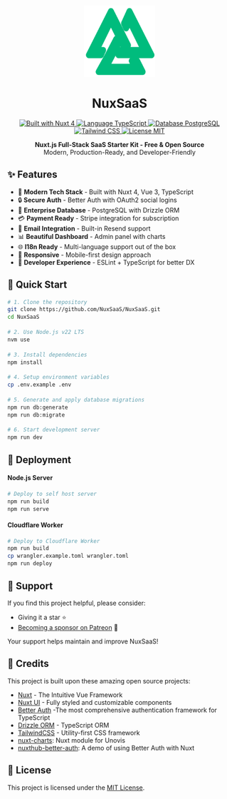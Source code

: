 <p align="center">
  <img src="public/logo.svg" alt="NuxSaaS Logo" width="160" height="160"/>
</p>

<h1 align="center">NuxSaaS</h1>

<p align="center">
  <a href="https://nuxt.com/" target="_blank">
    <img alt="Built with Nuxt 4" src="https://img.shields.io/badge/Built%20with-Nuxt%204-00DC82?style=flat-square&logo=nuxt.js" />
  </a>
  <a href="https://www.typescriptlang.org/" target="_blank">
    <img alt="Language TypeScript" src="https://img.shields.io/badge/Language-TypeScript-blue?style=flat-square&logo=typescript" />
  </a>
  <a href="https://www.postgresql.org/" target="_blank">
    <img alt="Database PostgreSQL" src="https://img.shields.io/badge/Database-PostgreSQL-blue?style=flat-square&logo=postgresql" />
  </a>
  <a href="https://tailwindcss.com/" target="_blank">
    <img alt="Tailwind CSS" src="https://img.shields.io/badge/Styling-Tailwind%20CSS-38B2AC?style=flat-square&logo=tailwind-css" />
  </a>
  <a href="https://github.com/NuxSaaS/NuxSaaS/blob/main/LICENSE" target="_blank">
    <img alt="License MIT" src="https://img.shields.io/badge/License-MIT-yellow.svg?style=flat-square" />
  </a>
</p>

<p align="center">
  <b>Nuxt.js Full-Stack SaaS Starter Kit - Free & Open Source</b>
  <br />
  Modern, Production-Ready, and Developer-Friendly
</p>

## ✨ Features

- 🚀 **Modern Tech Stack** - Built with Nuxt 4, Vue 3, TypeScript
- 🔒 **Secure Auth** - Better Auth with OAuth2 social logins
- 💾 **Enterprise Database** - PostgreSQL with Drizzle ORM
- 💳 **Payment Ready** - Stripe integration for subscription
- 📧 **Email Integration** - Built-in Resend support
- 📊 **Beautiful Dashboard** - Admin panel with charts
- 🌐 **I18n Ready** - Multi-language support out of the box
- 📱 **Responsive** - Mobile-first design approach
- 🎯 **Developer Experience** - ESLint + TypeScript for better DX

## 🚀 Quick Start

```bash
# 1. Clone the repository
git clone https://github.com/NuxSaaS/NuxSaaS.git
cd NuxSaaS

# 2. Use Node.js v22 LTS
nvm use

# 3. Install dependencies
npm install

# 4. Setup environment variables
cp .env.example .env

# 5. Generate and apply database migrations
npm run db:generate
npm run db:migrate

# 6. Start development server
npm run dev
```

## 🚀 Deployment
#### Node.js Server
```bash
# Deploy to self host server
npm run build
npm run serve
```

#### Cloudflare Worker
```bash
# Deploy to Cloudflare Worker
npm run build
cp wrangler.example.toml wrangler.toml
npm run deploy
```

## 🌟 Support

If you find this project helpful, please consider:
- Giving it a star ⭐
- [Becoming a sponsor on Patreon](https://patreon.com/NuxSaaS) 💖

Your support helps maintain and improve NuxSaaS!

## 🙏 Credits
This project is built upon these amazing open source projects:
- [Nuxt](https://nuxt.com) - The Intuitive Vue Framework
- [Nuxt UI](https://ui.nuxt.com) - Fully styled and customizable components
- [Better Auth](https://github.com/better-auth/better-auth) -The most comprehensive authentication framework for TypeScript
- [Drizzle ORM](https://github.com/drizzle-team/drizzle-orm) - TypeScript ORM
- [TailwindCSS](https://tailwindcss.com) - Utility-first CSS framework
- [nuxt-charts](https://github.com/dennisadriaans/vue-chrts): Nuxt module for Unovis
- [nuxthub-better-auth](https://github.com/atinux/nuxthub-better-auth): A demo of using Better Auth with Nuxt

## 📜 License
This project is licensed under the [MIT License](LICENSE).
